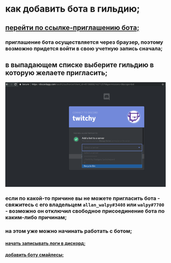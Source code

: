 # как добавить бота в гильдию;

## [перейти по ссылке-приглашению бота;](https://discordapp.com/api/oauth2/authorize?client_id=451368082162712576&permissions=0&scope=bot)

### приглашение бота осуществляется через браузер, поэтому возможно придется войти в свою учетную запись сначала;

## в выпадающем списке выберите гильдию в которую желаете пригласить;

![invite discord bot page with selected drop down guilds list and highlighted Recycle Bin in it](./img/bot_guild_join_1.png)

### если по какой-то причине вы не можете пригласить бота - свяжитесь с его владельцем `allan_walpy#3408` или `walpy#7700` - возможно он отключил свободное присоединение бота по каким-либо причинам;

### на этом уже можно начинать работать с ботом;

#### [начать записывать логи в дискорд;](./discord_channel.md)

#### [добавить боту смайлесы;](./emojie_managment.md)